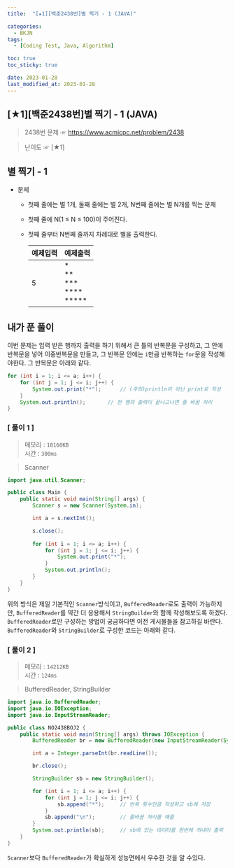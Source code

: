 ```yaml
---
title:  "[★1][백준2438번]별 찍기 - 1 (JAVA)" 

categories:
  - BKJN
tags:
  - [Coding Test, Java, Algorithm]

toc: true
toc_sticky: true

date: 2023-01-28
last_modified_at: 2023-01-28
---
```

[★1][백준2438번]별 찍기 - 1 (JAVA)
----
> 2438번 문제 ☞ <https://www.acmicpc.net/problem/2438>  

> 난이도 ☞ [★1]
  
## 별 찍기 - 1  
  
- 문제
  - 첫째 줄에는 별 1개, 둘째 줄에는 별 2개, N번째 줄에는 별 N개를 찍는 문제
  - 첫째 줄에 N(1 ≤ N ≤ 100)이 주어진다.
  - 첫째 줄부터 N번째 줄까지 차례대로 별을 출력한다.
    
	|예제입력|예제출력|
	|:--|:--|
	|5|\*<br>\*\*<br>\*\*\*<br>\*\*\*\*<br>\*\*\*\*\*|

  
## 내가 푼 풀이  
이번 문제는 입력 받은 행까지 출력을 하기 위해서 큰 틀의 반복문을 구성하고, 그 안에 반복문을 넣어 이중반복문을 만들고, 그 반복문 안에는 `i`만큼 반복하는 `for`문을 작성해야한다. 그 반복문은 아래와 같다.
```java
for (int i = 1; i <= a; i++) {
	for (int j = 1; j <= i; j++) {
		System.out.print("*");      // (주의)println이 아닌 print로 작성
	}
	System.out.println();       // 한 행의 출력이 끝나고나면 줄 바꿈 처리
}
```
### [ 풀이 1 ]  
>메모리 : `18160KB`  
>시간 : `300ms`  

> Scanner
  
```java
import java.util.Scanner;

public class Main {
	public static void main(String[] args) {
		Scanner s = new Scanner(System.in);

		int a = s.nextInt();

		s.close();
		
		for (int i = 1; i <= a; i++) {
			for (int j = 1; j <= i; j++) {
				System.out.print("*");
			}
			System.out.println();
		}
	}
}
```
위의 방식은 제일 기본적인 `Scanner`방식이고, `BufferedReader`로도 출력이 가능하지만, `BufferedReader`를 약간 더 응용해서 `StringBuilder`와 함께 작성해보도록 하겠다. `BufferedReader`로만 구성하는 방법이 궁금하다면 이전 게시물들을 참고하길 바란다. `BufferedReader`와 `StringBuilder`로 구성한 코드는 아래와 같다.
### [ 풀이 2 ]  
>메모리 : `14212KB`  
>시간 : `124ms`  
  
>BufferedReader, StringBuilder
  
```java
import java.io.BufferedReader;
import java.io.IOException;
import java.io.InputStreamReader;

public class NO2438BOJ2 {
	public static void main(String[] args) throws IOException {
		BufferedReader br = new BufferedReader(new InputStreamReader(System.in));

		int a = Integer.parseInt(br.readLine());

		br.close();

		StringBuilder sb = new StringBuilder();

		for (int i = 1; i <= a; i++) {
			for (int j = 1; j <= i; j++) {
				sb.append("*"); 	// 반복 횟수만큼 작성하고 sb에 저장
			}
			sb.append("\n"); 		// 줄바꿈 처리를 해줌
		}
		System.out.println(sb);		// sb에 있는 데이터를 한번에 꺼내어 출력
	}
}
```
`Scanner`보다 `BufferedReader`가 확실하게 성능면에서 우수한 것을 알 수있다.